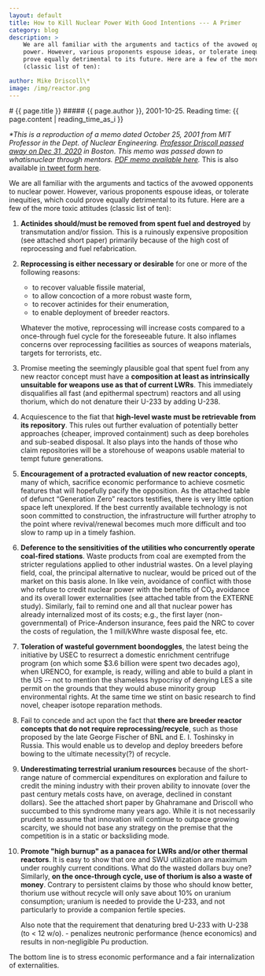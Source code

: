 ```yaml
---
layout: default
title: How to Kill Nuclear Power With Good Intentions --- A Primer
category: blog
description: > 
    We are all familiar with the arguments and tactics of the avowed opponents to nuclear
    power. However, various proponents espouse ideas, or tolerate inequities, which could
    prove equally detrimental to its future. Here are a few of the more toxic attitudes
    (classic list of ten):

author: Mike Driscoll\*
image: /img/reactor.png
---
```

<div class="row">
<div class="col-md-8" markdown="1">
# {{ page.title }}
##### {{ page.author }}, 2001-10-25. Reading time: {{ page.content | reading_time_as_i }}

<div class="float-right">
<!--
<img alt="A new name" title="Getting a new name" style="border:0;width:250px" src="/img/renaming-nuclear.png"/>
-->
</div>

*\*This is a reproduction of a memo dated October 25, 2001 from MIT Professor in the Dept.
of Nuclear Engineering. [Professor Driscoll passed away on Dec 31,
2020](https://news.mit.edu/2021/michael-driscoll-leader-nuclear-engineering-beloved-mentor-dies-0105)
in Boston. This memo was passed down to whatisnuclear through mentors. [PDF memo available
here](/assets/MikeDriscoll-good-intentions.pdf).* This is also available [in tweet form
here](https://twitter.com/whatisnuclear/status/1533552556911169536).

We are all familiar with the arguments and tactics of the avowed opponents to nuclear
power. However, various proponents espouse ideas, or tolerate inequities, which could
prove equally detrimental to its future. Here are a few of the more toxic attitudes
(classic list of ten):

1. **Actinides should/must be removed from spent fuel and destroyed** by transmutation and/or
fission. This is a ruinously expensive proposition (see attached short paper) primarily
because of the high cost of reprocessing and fuel refabrication.  

2. **Reprocessing is either necessary or desirable** for one or more of the following reasons: 
    * to recover valuable fissile material,
    * to allow concoction of a more robust waste form, 
    * to recover actinides for their enumeration,
    * to enable deployment of breeder reactors.

    Whatever the motive, reprocessing will increase costs compared to a once-through fuel
    cycle for the foreseeable future. It also inflames concerns over reprocessing facilities as
    sources of weapons materials, targets for terrorists, etc.

3. Promise meeting the seemingly plausible goal that spent fuel from any new reactor
concept must have a **composition at least as intrinsically unsuitable for weapons use as
that of current LWRs**. This immediately disqualifies all fast (and epithermal spectrum)
reactors and all using thorium, which do not denature their U-233 by adding U-238. 

4. Acquiescence to the fiat that **high-level waste must be retrievable from its repository**.
This rules out further evaluation of potentially better approaches (cheaper, improved
containment) such as deep boreholes and sub-seabed disposal. It also plays into the hands
of those who claim repositories will be a storehouse of weapons usable material to tempt
future generations.

5. **Encouragement of a protracted evaluation of new reactor concepts**, many of which,
sacrifice economic performance to achieve cosmetic features that will hopefully pacify
the opposition.  As the attached table of defunct “Generation Zero” reactors testifies,
there is very little option space left unexplored.  If the best currently available
technology is not soon committed to construction, the infrastructure will further atrophy
to the point where revival/renewal becomes much more difficult and too slow to ramp up in
a timely fashion.

6. **Deference to the sensitivities of the utilities who concurrently operate coal-fired
stations**.  Waste products from coal are exempted from the stricter regulations applied
to other industrial wastes. On a level playing field, coal, the principal alternative to
nuclear, would be priced out of the market on this basis alone. In like vein, avoidance of
conflict with those who refuse to credit nuclear power with the benefits of CO₂ avoidance
and its overall lower externalities (see attached table from the EXTERNE study).
Similarly, fail to remind one and all that nuclear power has already internalized most of
its costs; e.g., the first layer (non-governmental) of Price-Anderson insurance, fees paid
the NRC to cover the costs of regulation, the 1 mill/kWhre waste disposal fee, etc.

7. **Toleration of wasteful government boondoggles**, the latest being the initiative by USEC to
resurrect a domestic enrichment centrifuge program (on which some $3.6 billion were
spent two decades ago), when URENCO, for example, is ready, willing and able to build a
plant in the US -- not to mention the shameless hypocrisy of denying LES a site permit on
the grounds that they would abuse minority group environmental rights. At the same
time we stint on basic research to find novel, cheaper isotope reparation methods.

8. Fail to concede and act upon the fact that **there are breeder reactor concepts that do
not require reprocessing/recycle**, such as those proposed by the late George Fischer of BNL
and E. I. Toshinsky in Russia. This would enable us to develop and deploy breeders
before bowing to the ultimate necessity(?) of recycle.

9. **Underestimating terrestrial uranium resources** because of the short-range nature of
commercial expenditures on exploration and failure to credit the mining industry with
their proven ability to innovate (over the past century metals costs have, on average,
declined in constant dollars). See the attached short paper by Ghahramane and Driscoll
who succumbed to this syndrome many years ago. While it is not necessarily prudent to
assume that innovation will continue to outpace growing scarcity, we should not base any
strategy on the premise that the competition is in a static or backsliding mode.

10. **Promote "high burnup" as a panacea for LWRs and/or other thermal reactors**.  It is
easy to show that ore and SWU utilization are maximum under roughly current
conditions.  What do the wasted dollars buy one? Similarly, **on the once-through cycle,
use of thorium is also a waste of money**. Contrary to persistent claims by those who
should know better, thorium use without recycle will only save about 10% on uranium
consumption; uranium is needed to provide the U-233, and not particularly to provide a
companion fertile species.

    Also note that the requirement that denaturing bred U-233 with U-238 (to < 12 w/o). -
    penalizes neutronic performance (hence economics) and results in non-negligible Pu
    production.

The bottom line is to stress economic performance and a fair internalization of
externalities.


</div>
</div>
